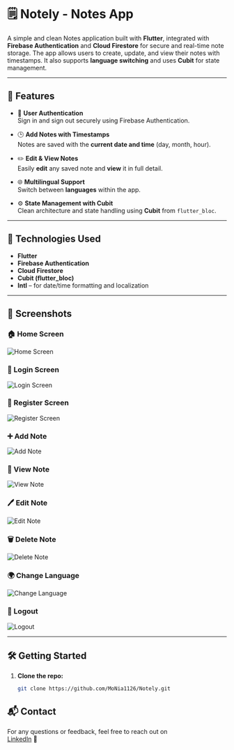 # 🗒️ Notely - Notes App

A simple and clean Notes application built with **Flutter**, integrated with **Firebase
Authentication** and **Cloud Firestore** for secure and real-time note storage. The app allows users
to create, update, and view their notes with timestamps. It also supports **language switching** and
uses **Cubit** for state management.

---

## 🚀 Features

- 🔐 **User Authentication**  
  Sign in and sign out securely using Firebase Authentication.

- 🕒 **Add Notes with Timestamps**  
  Notes are saved with the **current date and time** (day, month, hour).

- ✏️ **Edit & View Notes**  
  Easily **edit** any saved note and **view** it in full detail.

- 🌐 **Multilingual Support**  
  Switch between **languages** within the app.

- ⚙️ **State Management with Cubit**  
  Clean architecture and state handling using **Cubit** from `flutter_bloc`.

---

## 🧰 Technologies Used

- **Flutter**
- **Firebase Authentication**
- **Cloud Firestore**
- **Cubit (flutter_bloc)**
- **Intl** – for date/time formatting and localization

---

## 📸 Screenshots

### 🏠 Home Screen

![Home Screen](assets/images/home.jpg)

### 🔐 Login Screen

![Login Screen](assets/images/login.jpg)

### 📝 Register Screen

![Register Screen](assets/images/signup.jpg)

### ➕ Add Note

![Add Note](assets/images/add.jpg)

### 📄 View Note

![View Note](assets/images/view.jpg)

### 🖊️ Edit Note

![Edit Note](assets/images/edit.jpg)

### 🗑️ Delete Note

![Delete Note](assets/images/delete.jpg)

### 🌍 Change Language

![Change Language](assets/images/change_lan.jpg)

### 🚪 Logout

![Logout](assets/images/logout.jpg)

---

## 🛠️ Getting Started

1. **Clone the repo:**
   ```bash
   git clone https://github.com/MoNia1126/Notely.git

## 📬 Contact

For any questions or feedback, feel free to reach out on  
[LinkedIn](https://www.linkedin.com/in/moniamohamed/) 💬
